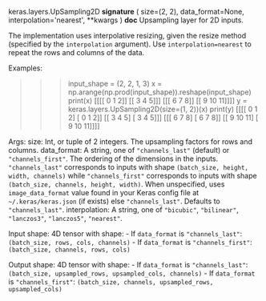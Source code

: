 keras.layers.UpSampling2D
__signature__
(
  size=(2,
  2),
  data_format=None,
  interpolation='nearest',
  **kwargs
)
__doc__
Upsampling layer for 2D inputs.

The implementation uses interpolative resizing, given the resize method
(specified by the `interpolation` argument). Use `interpolation=nearest`
to repeat the rows and columns of the data.

Examples:

>>> input_shape = (2, 2, 1, 3)
>>> x = np.arange(np.prod(input_shape)).reshape(input_shape)
>>> print(x)
[[[[ 0  1  2]]
  [[ 3  4  5]]]
 [[[ 6  7  8]]
  [[ 9 10 11]]]]
>>> y = keras.layers.UpSampling2D(size=(1, 2))(x)
>>> print(y)
[[[[ 0  1  2]
   [ 0  1  2]]
  [[ 3  4  5]
   [ 3  4  5]]]
 [[[ 6  7  8]
   [ 6  7  8]]
  [[ 9 10 11]
   [ 9 10 11]]]]

Args:
    size: Int, or tuple of 2 integers.
        The upsampling factors for rows and columns.
    data_format: A string,
        one of `"channels_last"` (default) or `"channels_first"`.
        The ordering of the dimensions in the inputs.
        `"channels_last"` corresponds to inputs with shape
        `(batch_size, height, width, channels)` while `"channels_first"`
        corresponds to inputs with shape
        `(batch_size, channels, height, width)`.
        When unspecified, uses
        `image_data_format` value found in your Keras config file at
        `~/.keras/keras.json` (if exists) else `"channels_last"`.
        Defaults to `"channels_last"`.
    interpolation: A string, one of `"bicubic"`, `"bilinear"`, `"lanczos3"`,
        `"lanczos5"`, `"nearest"`.

Input shape:
    4D tensor with shape:
    - If `data_format` is `"channels_last"`:
        `(batch_size, rows, cols, channels)`
    - If `data_format` is `"channels_first"`:
        `(batch_size, channels, rows, cols)`

Output shape:
    4D tensor with shape:
    - If `data_format` is `"channels_last"`:
        `(batch_size, upsampled_rows, upsampled_cols, channels)`
    - If `data_format` is `"channels_first"`:
        `(batch_size, channels, upsampled_rows, upsampled_cols)`
